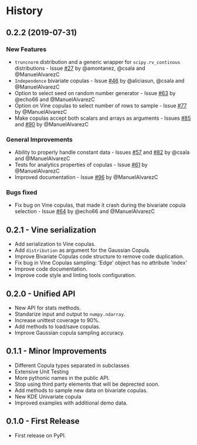 # History

## 0.2.2 (2019-07-31)

### New Features

* `truncnorm` distribution and a generic wrapper for `scipy.rv_continous` distributions - Issue [#27](https://github.com/DAI-Lab/Copulas/issues/27) by @amontanez, @csala and @ManuelAlvarezC
* `Independence` bivariate copulas - Issue [#46](https://github.com/DAI-Lab/Copulas/issues/46) by @aliciasun, @csala and @ManuelAlvarezC
* Option to select seed on random number generator - Issue [#63](https://github.com/DAI-Lab/Copulas/issues/63) by @echo66 and @ManuelAlvarezC
* Option on Vine copulas to select number of rows to sample - Issue [#77](https://github.com/DAI-Lab/Copulas/issues/77) by @ManuelAlvarezC
* Make copulas accept both scalars and arrays as arguments - Issues [#85](https://github.com/DAI-Lab/Copulas/issues/85) and [#90](https://github.com/DAI-Lab/Copulas/issues/90) by @ManuelAlvarezC

### General Improvements

* Ability to properly handle constant data - Issues [#57](https://github.com/DAI-Lab/Copulas/issues/57) and [#82](https://github.com/DAI-Lab/Copulas/issues/82) by @csala and @ManuelAlvarezC
* Tests for analytics properties of copulas - Issue [#61](https://github.com/DAI-Lab/Copulas/issues/61) by @ManuelAlvarezC
* Improved documentation - Issue [#96](https://github.com/DAI-Lab/Copulas/issues/96) by @ManuelAlvarezC

### Bugs fixed

* Fix bug on Vine copulas, that made it crash during the bivariate copula selection - Issue [#64](https://github.com/DAI-Lab/Copulas/issues/64) by @echo66 and @ManuelAlvarezC

## 0.2.1 - Vine serialization

* Add serialization to Vine copulas.
* Add `distribution` as argument for the Gaussian Copula.
* Improve Bivariate Copulas code structure to remove code duplication.
* Fix bug in Vine Copulas sampling: 'Edge' object has no attribute 'index'
* Improve code documentation.
* Improve code style and linting tools configuration.

## 0.2.0 - Unified API

* New API for stats methods.
* Standarize input and output to `numpy.ndarray`.
* Increase unittest coverage to 90%.
* Add methods to load/save copulas.
* Improve Gaussian copula sampling accuracy.

## 0.1.1 - Minor Improvements

* Different Copula types separated in subclasses
* Extensive Unit Testing
* More pythonic names in the public API.
* Stop using third party elements that will be deprected soon.
* Add methods to sample new data on bivariate copulas.
* New KDE Univariate copula
* Improved examples with additional demo data.

## 0.1.0 - First Release

* First release on PyPI.
